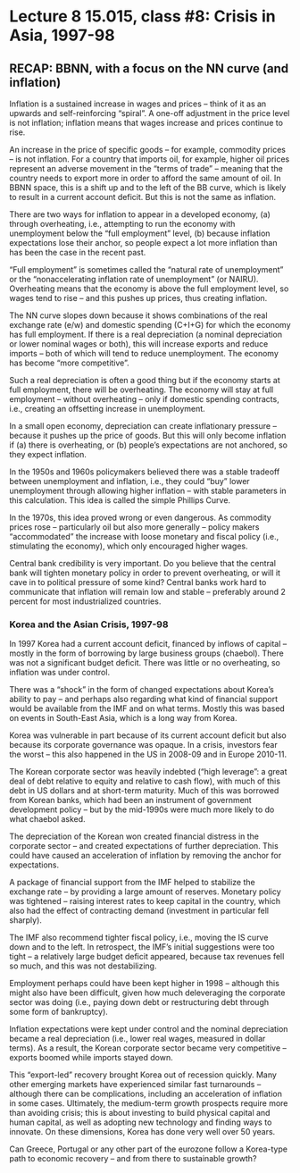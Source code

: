 # Lecture 8 15.015, class #8: Crisis in Asia, 1997-98 

## RECAP: BBNN, with a focus on the NN curve (and inflation) 

Inflation is a sustained increase in wages and prices – think of it as an upwards and self-reinforcing “spiral”. A one-off adjustment in the price level is not inflation; inflation means that wages increase and prices continue to rise. 

An increase in the price of specific goods – for example, commodity prices – is not inflation.  For a country that imports oil, for example, higher oil prices represent an adverse movement in the “terms of trade” – meaning that the country needs to export more in order to afford the same amount of oil.  In BBNN space, this is a shift up and to the left of the BB curve, which is likely to result in a current account deficit. But this is not the same as inflation. 

There are two ways for inflation to appear in a developed economy, (a) through overheating, i.e., attempting to run the economy with unemployment below the “full employment” level, (b) because inflation expectations lose their anchor, so people expect a lot more inflation than has been the case in the recent past. 

“Full employment” is sometimes called the “natural rate of unemployment” or the “nonaccelerating inflation rate of unemployment” (or NAIRU).  Overheating means that the economy is above the full employment level, so wages tend to rise – and this pushes up prices, thus creating inflation. 

The NN curve slopes down because it shows combinations of the real exchange rate (e/w) and domestic spending (C+I+G) for which the economy has full employment.  If there is a real depreciation (a nominal depreciation or lower nominal wages or both), this will increase exports and reduce imports – both of which will tend to reduce unemployment.  The economy has become “more competitive”. 

Such a real depreciation is often a good thing but if the economy starts at full employment, there will be overheating. The economy will stay at full employment – without overheating – only if domestic spending contracts, i.e., creating an offsetting increase in unemployment. 

In a small open economy, depreciation can create inflationary pressure – because it pushes up the price of goods.  But this will only become inflation if (a) there is overheating, or (b) people’s expectations are not anchored, so they expect inflation. 

In the 1950s and 1960s policymakers believed there was a stable tradeoff between unemployment and inflation, i.e., they could “buy” lower unemployment through allowing higher inflation – with stable parameters in this calculation.  This idea is called the simple Phillips Curve. 

In the 1970s, this idea proved wrong or even dangerous.  As commodity prices rose – particularly oil but also more generally – policy makers “accommodated” the increase with loose monetary and fiscal policy (i.e., stimulating the economy), which only encouraged higher wages. 

Central bank credibility is very important.  Do you believe that the central bank will tighten monetary policy in order to prevent overheating, or will it cave in to political pressure of some kind?  Central banks work hard to communicate that inflation will remain low and stable – preferably around 2 percent for most industrialized countries. 

### Korea and the Asian Crisis, 1997-98 

In 1997 Korea had a current account deficit, financed by inflows of capital – mostly in the form of borrowing by large business groups (chaebol).  There was not a significant budget deficit.  There was little or no overheating, so inflation was under control. 

There was a “shock” in the form of changed expectations about Korea’s ability to pay – and perhaps also regarding what kind of financial support would be available from the IMF and on what terms.  Mostly this was based on events in South-East Asia, which is a long way from Korea. 

Korea was vulnerable in part because of its current account deficit but also because its corporate governance was opaque. In a crisis, investors fear the worst – this also happened in the US in 2008-09 and in Europe 2010-11. 

The Korean corporate sector was heavily indebted (“high leverage”: a great deal of debt relative to equity and relative to cash flow), with much of this debt in US dollars and at short-term maturity.  Much of this was borrowed from Korean banks, which had been an instrument of government development policy – but by the mid-1990s were much more likely to do what chaebol asked. 

The depreciation of the Korean won created financial distress in the corporate sector – and created expectations of further depreciation.  This could have caused an acceleration of inflation by removing the anchor for expectations. 

A package of financial support from the IMF helped to stabilize the exchange rate – by providing a large amount of reserves.  Monetary policy was tightened – raising interest rates to keep capital in the country, which also had the effect of contracting demand (investment in particular fell sharply). 

The IMF also recommend tighter fiscal policy, i.e., moving the IS curve down and to the left.  In retrospect, the IMF’s initial suggestions were too tight – a relatively large budget deficit appeared, because tax revenues fell so much, and this was not destabilizing.   

Employment perhaps could have been kept higher in 1998 – although this might also have been difficult, given how much deleveraging the corporate sector was doing (i.e., paying down debt or restructuring debt through some form of bankruptcy). 

Inflation expectations were kept under control and the nominal depreciation became a real depreciation (i.e., lower real wages, measured in dollar terms).  As a result, the Korean corporate sector became very competitive – exports boomed while imports stayed down.   

This “export-led” recovery brought Korea out of recession quickly.  Many other emerging markets have experienced similar fast turnarounds – although there can be complications, including an acceleration of inflation in some cases.  Ultimately, the medium-term growth prospects require more than avoiding crisis; this is about investing to build physical capital and human capital, as well as adopting new technology and finding ways to innovate.  On these dimensions, Korea has done very well over 50 years. 

Can Greece, Portugal or any other part of the eurozone follow a Korea-type path to economic recovery – and from there to sustainable growth? 
